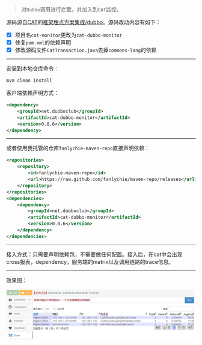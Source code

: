 > 对`Dubbo`调用进行拦截，并加入到`CAT`监控。

源码源自[CAT](https://github.com/dianping/cat)的[框架埋点方案集成/dubbo](https://github.com/dianping/cat/tree/master/框架埋点方案集成/dubbo)。源码改动内容有如下：

- [x] 项目名`cat-monitor`更改为`cat-dubbo-monitor`
- [x] 修复`pom.xml`的依赖声明
- [x] 修改源码文件`CatTransaction.java`去掉`commons-lang`的依赖

---

安装到本地仓库命令：

```sh
mvn clean install
```

客户端依赖声明方式：

```xml
<dependency>
    <groupId>net.dubboclub</groupId>
    <artifactId>cat-dubbo-monitor</artifactId>
    <version>0.0.6</version>
</dependency>
```

---

或者使用我托管的仓库`fanlychie-maven-repo`直接声明依赖：

```xml
<repositories>
    <repository>
        <id>fanlychie-maven-repo</id>
        <url>https://raw.github.com/fanlychie/maven-repo/releases</url>
    </repository>
</repositories>
<dependencies>
    <dependency>
        <groupId>net.dubboclub</groupId>
        <artifactId>cat-dubbo-monitor</artifactId>
        <version>0.0.6</version>
    </dependency>
</dependencies>
```

---

接入方式：只需要声明依赖包，不需要做任何配置。接入后，在cat中会出现cross报表，dependency，服务端的matrix以及调用链路的trace信息。

---

效果图：

![cat-dubbo-monitor接入效果图](https://raw.githubusercontent.com/fanlychie/mdimg/master/cat-dubbo-monitor.png)
